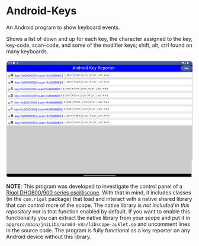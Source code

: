 # Android-Keys

An Android program to show keyboard events.

Shows a list of down and up for each key, the character assigned to the key, key-code, scan-code, and some of the modifier keys; shift, alt, ctrl found on many keyboards.

![Android-Keys Screenshot](Android-Keys.png)

**NOTE**: This program was developed to investigate the control panel of a [Rigol DHO800/900 series oscilliscope](https://www.rigolna.com/products/rigol-digital-oscilloscopes/dho800/). With that in mind, it includes classes (in the `com.rigol` package) that load and interact with a native shared library that can control more of the scope. The native library is _not included in this repository_ nor is that function enabled by default. If you want to enable this functionality you can extract the native library from your scope and put it in `app/src/main/jniLibs/arm64-v8a/libscope-auklet.so` and uncomment lines in the source code. The program is fully functional as a key reporter on any Android device without this library.
